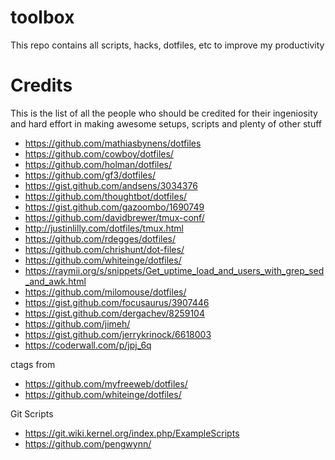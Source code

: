 toolbox
=======

This repo contains all scripts, hacks, dotfiles, etc to improve my productivity

Credits
=======
This is the list of all the people who should be credited
for their ingeniosity and hard effort in making awesome setups, scripts and plenty of other stuff

+ https://github.com/mathiasbynens/dotfiles
+ https://github.com/cowboy/dotfiles/
+ https://github.com/holman/dotfiles/
+ https://github.com/gf3/dotfiles/
+ https://gist.github.com/andsens/3034376
+ https://github.com/thoughtbot/dotfiles/
+ https://gist.github.com/gazoombo/1690749
+ https://github.com/davidbrewer/tmux-conf/
+ http://justinlilly.com/dotfiles/tmux.html
+ https://github.com/rdegges/dotfiles/
+ https://github.com/chrishunt/dot-files/
+ https://github.com/whiteinge/dotfiles/
+ https://raymii.org/s/snippets/Get_uptime_load_and_users_with_grep_sed_and_awk.html
+ https://github.com/milomouse/dotfiles/
+ https://gist.github.com/focusaurus/3907446
+ https://gist.github.com/dergachev/8259104
+ https://github.com/jimeh/
+ https://gist.github.com/jerrykrinock/6618003
+ https://coderwall.com/p/jpj_6q

ctags from
+ https://github.com/myfreeweb/dotfiles/
+ https://github.com/whiteinge/dotfiles/

Git Scripts
+ https://git.wiki.kernel.org/index.php/ExampleScripts
+ https://github.com/pengwynn/